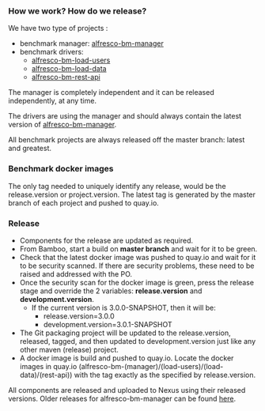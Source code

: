 ### How we work? How do we release?

We have two type of projects : 
* benchmark manager: [alfresco-bm-manager](https://github.com/Alfresco/alfresco-bm-manager)
* benchmark drivers:
   * [alfresco-bm-load-users](https://github.com/Alfresco/alfresco-bm-load-users)
   * [alfresco-bm-load-data](https://github.com/Alfresco/alfresco-bm-load-data)
   * [alfresco-bm-rest-api](https://github.com/Alfresco/alfresco-bm-rest-api)

The manager is completely independent and it can be released independently, at any time.

The drivers are using the manager and should always contain the latest version of [alfresco-bm-manager](https://github.com/Alfresco/alfresco-bm-manager). 

All benchmark projects are always released off the master branch: latest and greatest.

### Benchmark docker images
The only tag needed to uniquely identify any release, would be the release.version or project.version. 
The latest tag is generated by the master branch of each project and pushed to quay.io.

### Release
* Components for the release are updated as required.
* From Bamboo, start a build on **master branch** and wait for it to be green.
* Check that the latest docker image was pushed to quay.io and wait for it to be security scanned. If there are security problems, these need to be raised and addressed with the PO.
* Once the security scan for the docker image is green, press the release stage and override the 2 variables:
**release.version** and **development.version**.
   * If the current version is 3.0.0-SNAPSHOT, then it will be:
      * release.version=3.0.0
      * development.version=3.0.1-SNAPSHOT
* The Git packaging project will be updated to the release.version, released, tagged, and then updated to development.version just like any other maven (release) project. 
* A docker image is build and pushed to quay.io. Locate the docker images in quay.io (alfresco-bm-(manager)/(load-users)/(load-data)/(rest-api)) with the tag exactly as the specified by release.version.

All components are released and uploaded to Nexus using their released versions.
Older releases for alfresco-bm-manager can be found [here](https://github.com/AlfrescoBenchmark/alfresco-benchmark/releases).

